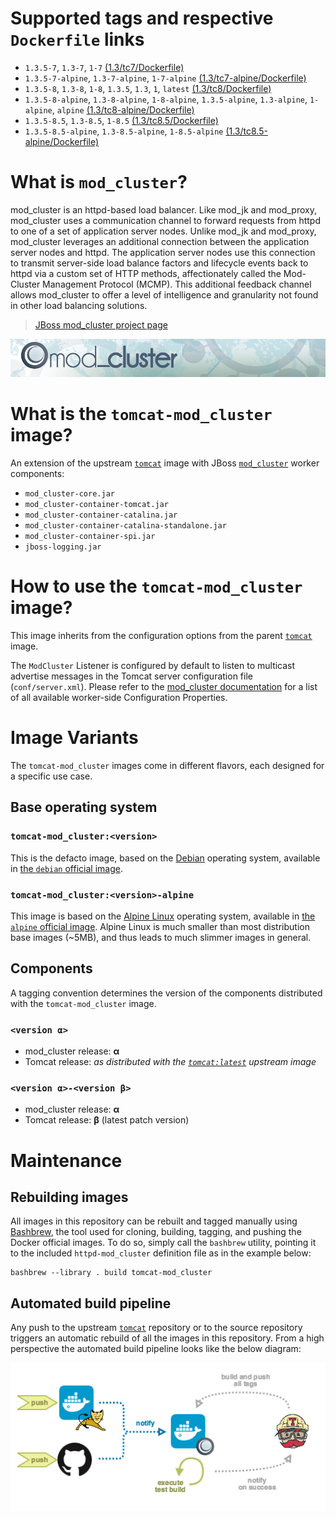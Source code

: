 # Supported tags and respective `Dockerfile` links

* `1.3.5-7`, `1.3-7`, `1-7` [(1.3/tc7/Dockerfile)][dockerfile-tc7]
* `1.3.5-7-alpine`, `1.3-7-alpine`, `1-7-alpine` [(1.3/tc7-alpine/Dockerfile)][dockerfile-tc7-alpine]
* `1.3.5-8`, `1.3-8`, `1-8`, `1.3.5`, `1.3`, `1`, `latest` [(1.3/tc8/Dockerfile)][dockerfile-tc8]
* `1.3.5-8-alpine`, `1.3-8-alpine`, `1-8-alpine`, `1.3.5-alpine`, `1.3-alpine`, `1-alpine`, `alpine` [(1.3/tc8-alpine/Dockerfile)][dockerfile-tc8-alpine]
* `1.3.5-8.5`, `1.3-8.5`, `1-8.5` [(1.3/tc8.5/Dockerfile)][dockerfile-tc8.5]
* `1.3.5-8.5-alpine`, `1.3-8.5-alpine`, `1-8.5-alpine` [(1.3/tc8.5-alpine/Dockerfile)][dockerfile-tc8.5-alpine]

# What is `mod_cluster`?

mod_cluster is an httpd-based load balancer. Like mod_jk and mod_proxy, mod_cluster uses a communication channel to forward requests from httpd to one of a set of application server nodes. Unlike mod_jk and mod_proxy, mod_cluster leverages an additional connection between the application server nodes and httpd. The application server nodes use this connection to transmit server-side load balance factors and lifecycle events back to httpd via a custom set of HTTP methods, affectionately called the Mod-Cluster Management Protocol (MCMP). This additional feedback channel allows mod_cluster to offer a level of intelligence and granularity not found in other load balancing solutions.

> [JBoss mod_cluster project page][mod_cluster]

![JBoss mod_cluster][banner]

# What is the `tomcat-mod_cluster` image?

An extension of the upstream [`tomcat`][docker-tomcat] image with JBoss [`mod_cluster`][mod_cluster] worker components:
* `mod_cluster-core.jar`
* `mod_cluster-container-tomcat.jar`
* `mod_cluster-container-catalina.jar`
* `mod_cluster-container-catalina-standalone.jar`
* `mod_cluster-container-spi.jar`
* `jboss-logging.jar`

# How to use the `tomcat-mod_cluster` image?

This image inherits from the configuration options from the parent [`tomcat`][docker-tomcat] image.

The `ModCluster` Listener is configured by default to listen to multicast advertise messages in the Tomcat server configuration file (`conf/server.xml`). Please refer to the [mod_cluster documentation][mod_cluster-tc-conf] for a list of all available worker-side Configuration Properties.

# Image Variants

The `tomcat-mod_cluster` images come in different flavors, each designed for a specific use case.

## Base operating system

### `tomcat-mod_cluster:<version>`

This is the defacto image, based on the [Debian](http://debian.org) operating system, available in [the `debian` official image](https://hub.docker.com/_/debian).

### `tomcat-mod_cluster:<version>-alpine`

This image is based on the [Alpine Linux](http://alpinelinux.org) operating system, available in [the `alpine` official image](https://hub.docker.com/_/alpine). Alpine Linux is much smaller than most distribution base images (~5MB), and thus leads to much slimmer images in general.

## Components

A tagging convention determines the version of the components distributed with the `tomcat-mod_cluster` image.

### `<version α>`

* mod_cluster release: **α**
* Tomcat release: *as distributed with the [`tomcat:latest`][docker-tomcat] upstream image*

### `<version α>-<version β>`

* mod_cluster release: **α**
* Tomcat release: **β** (latest patch version)

# Maintenance

## Rebuilding images

All images in this repository can be rebuilt and tagged manually using [Bashbrew][bashbrew], the tool used for cloning, building, tagging, and pushing the Docker official images. To do so, simply call the `bashbrew` utility, pointing it to the included `httpd-mod_cluster` definition file as in the example below:

```
bashbrew --library . build tomcat-mod_cluster
```

## Automated build pipeline

Any push to the upstream [`tomcat`][docker-tomcat] repository or to the source repository triggers an automatic rebuild of all the images in this repository. From a high perspective the automated build pipeline looks like the below diagram:

![Automated build pipeline][pipeline]


[dockerfile-tc7]: https://github.com/antoineco/tomcat-mod_cluster/blob/master/1.3/tc7/Dockerfile
[dockerfile-tc7-alpine]: https://github.com/antoineco/tomcat-mod_cluster/blob/master/1.3/tc7-alpine/Dockerfile
[dockerfile-tc8]: https://github.com/antoineco/tomcat-mod_cluster/blob/master/1.3/tc8/Dockerfile
[dockerfile-tc8-alpine]: https://github.com/antoineco/tomcat-mod_cluster/blob/master/1.3/tc8-alpine/Dockerfile
[dockerfile-tc8.5]: https://github.com/antoineco/tomcat-mod_cluster/blob/master/1.3/tc8.5/Dockerfile
[dockerfile-tc8.5-alpine]: https://github.com/antoineco/tomcat-mod_cluster/blob/master/1.3/tc8.5-alpine/Dockerfile
[banner]: https://raw.githubusercontent.com/antoineco/tomcat-mod_cluster/master/modcluster_banner_r1v2.png
[docker-tomcat]: https://hub.docker.com/_/tomcat/
[mod_cluster]: http://modcluster.io/
[mod_cluster-tc-conf]: http://modcluster.io/documentation/#worker-side-configuration-properties
[bashbrew]: https://github.com/docker-library/official-images/blob/master/bashbrew/README.md
[pipeline]: https://raw.githubusercontent.com/antoineco/tomcat-mod_cluster/master/build_pipeline.png
